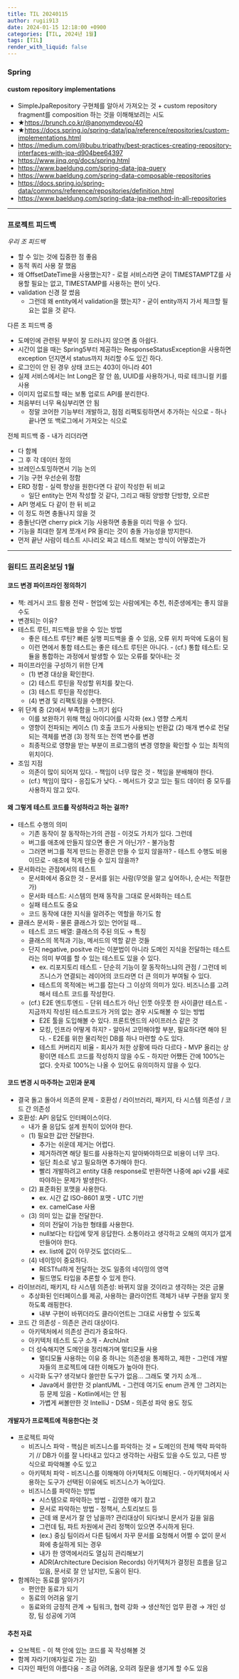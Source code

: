 ```yaml
---
title: TIL 20240115
author: rugii913
date: 2024-01-15 12:18:00 +0900
categories: [TIL, 2024년 1월]
tags: [TIL]
render_with_liquid: false
---
```


### Spring
#### custom repository implementations
- SimpleJpaRepository 구현체를 알아서 가져오는 것 + custom repository fragment를 composition 하는 것을 이해해보려는 시도
- ★<https://brunch.co.kr/@anonymdevoo/40>
- ★<https://docs.spring.io/spring-data/jpa/reference/repositories/custom-implementations.html>
- <https://medium.com/@bubu.tripathy/best-practices-creating-repository-interfaces-with-jpa-d904bee64397>
- <https://www.jinq.org/docs/spring.html>
- <https://www.baeldung.com/spring-data-jpa-query>
- <https://www.baeldung.com/spring-data-composable-repositories>
- <https://docs.spring.io/spring-data/commons/reference/repositories/definition.html>
- <https://www.baeldung.com/spring-data-jpa-method-in-all-repositories>

---

### 프로젝트 피드백
*우리 조 피드백*
- 할 수 있는 것에 집중한 점 좋음
- 동적 쿼리 사용 잘 했음
- 왜 OffsetDateTime을 사용했는지? - 로컬 서비스라면 굳이 TIMESTAMPTZ를 사용할 필요는 없고, TIMESTAMP를 사용하는 편이 낫다.
- validation 신경 잘 썼음
  - 그런데 왜 entity에서 validation을 했는지? - 굳이 entity까지 가서 체크할 필요는 없을 것 같다.

다른 조 피드백 중
- 도메인에 관련된 부분이 잘 드러나지 않으면 좀 아쉽다.
- 시간이 없을 때는 Spring5부터 제공하는 ResponseStatusException을 사용하면 exception 던지면서 status까지 처리할 수도 있긴 하다.
- 로그인이 안 된 경우 상태 코드는 403이 아니라 401
- 실제 서비스에서는 Int Long은 잘 안 씀, UUID를 사용하거나, 따로 테크니컬 키를 사용
- 이미지 업로드할 때는 보통 업로드 API를 분리한다.
- 처음부터 너무 욕심부리면 안 됨
  - 정말 코어한 기능부터 개발하고, 점점 리팩토링하면서 추가하는 식으로 - 하나 끝나면 또 백로그에서 가져오는 식으로

전체 피드백 중 - 내가 리더라면
- 다 함께 
- 그 후 각 데이터 정의
- 브레인스토밍하면서 기능 논의
- 기능 구현 우선순위 정함
- ERD 정함 - 실력 향상을 원한다면 다 같이 작성한 뒤 비교
  - 일단 entity는 먼저 작성할 것 같다, 그리고 매핑 양방향 단방향, 오르판 
- API 명세도 다 같이 한 뒤 비교
- 이 정도 하면 충돌나지 않을 것
- 충돌난다면 cherry pick 기능 사용하면 충돌을 미리 막을 수 있다.
- 기능을 최대한 잘게 쪼개서 PR 올리는 것이 충돌 가능성을 방지한다.
- 먼저 끝난 사람이 테스트 시나리오 짜고 테스트 해보는 방식이 어떻겠는가

------

### 원티드 프리온보딩 1월

#### 코드 변경 파이프라인 정의하기
- 책: 레거시 코드 활용 전략 - 현업에 있는 사람에게는 추천, 취준생에게는 좋지 않을 수도
- 변경되는 이유?
- 테스트 루틴, 피드백을 받을 수 있는 방법
  - 좋은 테스트 루틴? 빠른 실행 피드백을 줄 수 있음, 오류 위치 파악에 도움이 됨
  - 이런 면에서 통합 테스트는 좋은 테스트 루틴은 아니다. - (cf.) 통합 테스트: 모듈을 통합하는 과정에서 발생할 수 있는 오류를 찾아내는 것
- 파이프라인을 구성하기 위한 단계
  - (1) 변경 대상을 확인한다.
  - (2) 테스트 루틴을 작성할 위치를 찾는다.
  - (3) 테스트 루틴을 작성한다.
  - (4) 변경 및 리팩토링을 수행한다.
- 위 단계 중 (2)에서 부족함을 느끼기 쉽다
  - 이를 보완하기 위해 핵심 아이디어를 시각화 (ex.) 영향 스케치
  - 영향이 전파되는 케이스 (1) 호출 코드가 사용되는 반환값 (2) 매개 변수로 전달되는 객체를 변경 (3) 정적 또는 전역 변수를 변경
  - 최종적으로 영향을 받는 부분이 프로그램의 변경 영향을 확인할 수 있는 최적의 위치이다.
- 조임 지점
  - 의존이 많이 되어져 있다. - 책임이 너무 많은 것 - 책임을 분배해야 한다.
  - (cf.) 책임이 많다 - 응집도가 낮다. - 메서드가 갖고 있는 필드 데이터 중 모두를 사용하지 않고 있다.

#### 왜 그렇게 테스트 코드를 작성하라고 하는 걸까?
- 테스트 수행의 의미
  - 기존 동작이 잘 동작하는가의 관점 - 이것도 가치가 있다. 그런데
  - 버그를 애초에 만들지 않으면 좋은 거 아닌가? - 불가능함
  - 그러면 버그를 적게 만드는 환경은 만들 수 있지 않을까? - 테스트 수행도 비용이므로 - 애초에 적게 만들 수 있지 않을까?
- 문서화라는 관점에서의 테스트
  - 문서화에서 중요한 것 - 문서를 읽는 사람(무엇을 알고 싶어하나, 순서는 적절한가)
  - 문서화 테스트: 시스템의 현재 동작을 그대로 문서화하는 테스트
  - 실패 테스트도 중요
  - 코드 동작에 대한 지식을 알려주는 역할을 하기도 함
- 클래스 문서화 - 물론 클래스가 있는 언어일 때...
  - 테스트 코드 배열: 클래스의 주된 의도 → 특징
  - 클래스의 목적과 기능, 메서드의 역할 같은 것들
  - 단지 negative, positve 라는 이분법이 아니라 도메인 지식을 전달하는 테스트라는 의미 부여를 할 수 있는 테스트도 있을 수 있다.
    - ex. 리포지토리 테스트 - 단순히 기능이 잘 동작하느냐의 관점 / 그런데 비즈니스가 연결되는 레이어의 코드라면 더 큰 의미가 부여될 수 있다.
    - 테스트의 목적에는 버그를 잡는다 그 이상의 의미가 있다. 비즈니스를 고려해서 테스트 코드를 작성한다.
  - (cf.) E2E 엔드투엔드 - 단위 테스트가 아닌 인풋 아웃풋 한 사이클만 테스트 - 지금까지 작성된 테스트코드가 거의 없는 경우 시도해볼 수 있는 방법
    - E2E 툴을 도입해볼 수 있다. 프론트엔드의 사이프러스 같은 것
    - 모킹, 인프라 어떻게 하지? - 알아서 고민해야할 부분, 필요하다면 해야 된다. - E2E를 위한 물리적인 DB를 하나 마련할 수도 있다.
    - 테스트 커버리지 비율 - 회사가 처한 상황에 따라 다르다 - MVP 올리는 상황이면 테스트 코드를 작성하지 않을 수도 - 하지만 어쨌든 간에 100%는 없다. 숫자로 100%는 나올 수 있어도 유의미하지 않을 수 있다.

#### 코드 변경 시 마주하는 고민과 문제
- 결국 돌고 돌아서 의존의 문제 - 호환성 / 라이브러리, 패키지, 타 시스템 의존성 / 코드 간 의존성
- 호환성: API 응답도 인터페이스이다.
  - 내가 줄 응답도 설계 원칙이 있어야 한다.
  - (1) 필요한 값만 전달한다.
    - 추가는 쉬운데 제거는 어렵다. 
    - 제거하려면 해당 필드를 사용하는지 알아봐야하므로 비용이 너무 크다.
    - 일단 최소로 넣고 필요하면 추가해야 한다.
    - 빨리 개발하려고 entity 대충 response로 반환하면 나중에 api v2를 새로 따야하는 문제가 발생한다.
  - (2) 표준화된 포맷을 사용한다. 
    - ex. 시간 값 ISO-8601 포맷 - UTC 기반
    - ex. camelCase 사용
  - (3) 의미 있는 값을 전달한다.
    - 의미 전달이 가능한 형태를 사용한다.
    - null보다는 타입에 맞게 응답한다. 소통이라고 생각하고 오해의 여지가 없게 만들어야 한다.
    - ex. list에 값이 아무것도 없더라도... 
  - (4) 네이밍이 중요하다.
    - RESTful하게 전달하는 것도 일종의 네이밍의 영역
    - 필드명도 타입을 추론할 수 있게 한다.
- 라이브러리, 패키지, 타 시스템 의존성: 바뀌지 않을 것이라고 생각하는 것은 금물
  - 추상화된 인터페이스를 제공, 사용하는 클라이언트 객체가 내부 구현을 알지 못하도록 래핑한다.
    - 내부 구현이 바뀌더라도 클라이언트는 그대로 사용할 수 있도록
- 코드 간 의존성 - 의존은 관리 대상이다.
  - 아키텍처에서 의존성 관리가 중요하다.
  - 아키텍처 테스트 도구 소개 - ArchUnit
  - 더 성숙해지면 도메인을 정리해가며 멀티모듈 사용
    - 멀티모듈 사용하는 이유 중 하나는 의존성을 통제하고, 제한 - 그런데 개발자들의 프로젝트에 대한 이해도가 높아야 한다.
  - 시각화 도구? 생각보다 쓸만한 도구가 없음... 그래도 몇 가지 소개...
    - Java에서 쓸만한 것 plantUML - 그런데 여기도 enum 관계 안 그려지는 등 문제 있음 - Kotlin에서는 안 됨
    - 가볍게 써볼만한 것 IntelliJ - DSM - 의존성 파악 용도 정도

#### 개발자가 프로젝트에 적응한다는 것
- 프로젝트 파악
  - 비즈니스 파악 - 핵심은 비즈니스를 파악하는 것 = 도메인의 전체 맥락 파악하기 // DB가 이를 잘 나타내고 있다고 생각하는 사람도 있을 수도 있고, 다른 방식으로 파악해볼 수도 있고
  - 아키텍처 파악 - 비즈니스를 이해해야 아키텍처도 이해된다. - 아키텍처에서 사용하는 도구가 선택된 이유에도 비즈니스가 녹아있다.
  - 비즈니스를 파악하는 방법
    - 시스템으로 파악하는 방법 - 김영한 얘기 참고 
    - 문서로 파악하는 방법 - 정책서, 스토리보드 등
    - 근데 왜 문서가 잘 안 남을까? 관리대상이 되다보니 문서가 길을 잃음
    - 그런데 팀, 파트 차원에서 관리 정책이 있으면 주시하게 된다.
    - (ex.) 중심 팀이라서 다른 팀에서 자꾸 문서를 요청해서 어쩔 수 없이 문서화에 충실하게 되는 경우
    -  내가 한 영역에서라도 열심히 관리해보기
    - ADR(Architecture Decision Records) 아키텍처가 결정된 흐름을 담고 있음, 문서로 잘 안 남지만, 도움이 된다.
- 함께하는 동료를 알아가기
  - 편안한 동료가 되기
  - 동료의 어려움 알기
  - 동료와의 긍정적 관계 → 팀워크, 협력 강화 → 생산적인 업무 환경 → 개인 성장, 팀 성공에 기여

#### 추천 자료
- 오브젝트 - 이 책 안에 있는 코드를 꼭 작성해볼 것
- 함께 자라기(애자일로 가는 길) 
- 디자인 패턴의 아름다움 - 조금 어려움, 오히려 질문을 생기게 할 수도 있음

